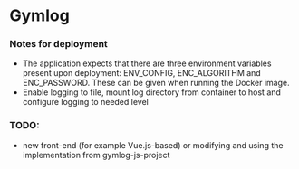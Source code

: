 # Gymlog

### Notes for deployment
- The application expects that there are three environment variables present upon deployment: ENV_CONFIG, ENC_ALGORITHM and ENC_PASSWORD. These can be given when running the Docker image.
- Enable logging to file, mount log directory from container to host and configure logging to needed level

### TODO:
- new front-end (for example Vue.js-based) or modifying and using the implementation from gymlog-js-project
